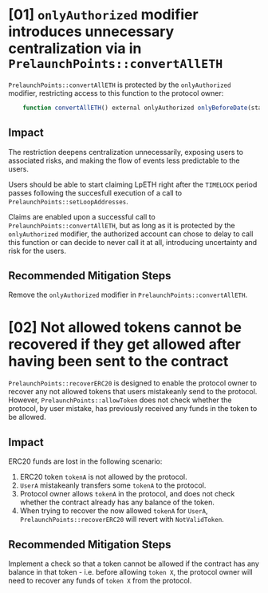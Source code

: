 # [01] `onlyAuthorized` modifier introduces unnecessary centralization via  in `PrelaunchPoints::convertAllETH`

`PrelaunchPoints::convertAllETH` is protected by the `onlyAuthorized` modifier, restricting access to this function to the protocol owner:

```javascript
    function convertAllETH() external onlyAuthorized onlyBeforeDate(startClaimDate) {...}
```

## Impact
The restriction deepens centralization unnecessarily, exposing users to associated risks, and making the flow of events less predictable to the users.

Users should be able to start claiming LpETH right after the `TIMELOCK` period passes following the succesfull execution of a call to `PrelaunchPoints::setLoopAddresses`. 

Claims are enabled upon a successful call to `PrelaunchPoints::convertAllETH`, but as long as it is protected by the `onlyAuthorized` modifier, the authorized account can chose to delay to call this function or can decide to never call it at all, introducing uncertainty and risk for the users.

## Recommended Mitigation Steps
Remove the `onlyAuthorized` modifier in `PrelaunchPoints::convertAllETH`.


# [02] Not allowed tokens cannot be recovered if they get allowed after having been sent to the contract

`PrelaunchPoints::recoverERC20` is designed to enable the protocol owner to recover any not allowed tokens that users mistakeanly send to the protocol. However, `PrelaunchPoints::allowToken` does not check whether the protocol, by user mistake, has previously received any funds in the token to be allowed.

## Impact

ERC20 funds are lost in the following scenario:

1. ERC20 token `tokenA` is not allowed by the protocol.
2. `UserA` mistakeanly transfers some `tokenA` to the protocol.
3. Protocol owner allows `tokenA` in the protocol, and does not check whether the contract already has any balance of the token.
4. When trying to recover the now allowed `tokenA` for `UserA`, `PrelaunchPoints::recoverERC20` will revert with `NotValidToken`.

## Recommended Mitigation Steps

Implement a check so that a token cannot be allowed if the contract has any balance in that token - i.e. before allowing `token X`, the protocol owner will need to recover any funds of `token X`  from the protocol.


